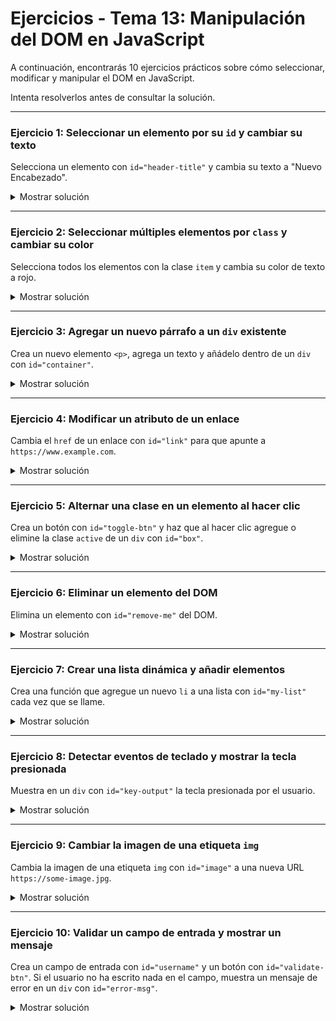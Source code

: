 # **Ejercicios - Tema 13: Manipulación del DOM en JavaScript**

A continuación, encontrarás 10 ejercicios prácticos sobre cómo seleccionar, modificar y manipular el DOM en JavaScript.

Intenta resolverlos antes de consultar la solución.

---

### **Ejercicio 1: Seleccionar un elemento por su `id` y cambiar su texto**

Selecciona un elemento con `id="header-title"` y cambia su texto a "Nuevo Encabezado".

<details><summary>Mostrar solución</summary>

```js
document.getElementById("header-title").textContent = "Nuevo Encabezado";
```

</details>

---

### **Ejercicio 2: Seleccionar múltiples elementos por `class` y cambiar su color**

Selecciona todos los elementos con la clase `item` y cambia su color de texto a rojo.

<details><summary>Mostrar solución</summary>

```js
const items = document.getElementsByClassName("item");
for (let item of items) {
  item.style.color = "red";
}
```

</details>

---

### **Ejercicio 3: Agregar un nuevo párrafo a un `div` existente**

Crea un nuevo elemento `<p>`, agrega un texto y añádelo dentro de un `div` con `id="container"`.

<details><summary>Mostrar solución</summary>

```js
const newParagraph = document.createElement("p");
newParagraph.textContent = "Este es un nuevo párrafo";
document.getElementById("container").appendChild(newParagraph);
```

</details>

---

### **Ejercicio 4: Modificar un atributo de un enlace**

Cambia el `href` de un enlace con `id="link"` para que apunte a `https://www.example.com`.

<details><summary>Mostrar solución</summary>

```js
document.getElementById("link").setAttribute("href", "https://www.example.com");
```

</details>

---

### **Ejercicio 5: Alternar una clase en un elemento al hacer clic**

Crea un botón con `id="toggle-btn"` y haz que al hacer clic agregue o elimine la clase `active` de un `div` con `id="box"`.

<details><summary>Mostrar solución</summary>

```js
document.getElementById("toggle-btn").addEventListener("click", () => {
  document.getElementById("box").classList.toggle("active");
});
```

</details>

---

### **Ejercicio 6: Eliminar un elemento del DOM**

Elimina un elemento con `id="remove-me"` del DOM.

<details><summary>Mostrar solución</summary>

```js
document.getElementById("remove-me").remove();
```

</details>

---

### **Ejercicio 7: Crear una lista dinámica y añadir elementos**

Crea una función que agregue un nuevo `li` a una lista con `id="my-list"` cada vez que se llame.

<details><summary>Mostrar solución</summary>

```js
function addListItem() {
  const newItem = document.createElement("li");
  newItem.textContent = "Nuevo ítem";
  document.getElementById("my-list").appendChild(newItem);
}
```

</details>

---

### **Ejercicio 8: Detectar eventos de teclado y mostrar la tecla presionada**

Muestra en un `div` con `id="key-output"` la tecla presionada por el usuario.

<details><summary>Mostrar solución</summary>

```js
document.addEventListener("keydown", (event) => {
  document.getElementById(
    "key-output"
  ).textContent = `Tecla presionada: ${event.key}`;
});
```

</details>

---

### **Ejercicio 9: Cambiar la imagen de una etiqueta `img`**

Cambia la imagen de una etiqueta `img` con `id="image"` a una nueva URL `https://some-image.jpg`.

<details><summary>Mostrar solución</summary>

```js
document.getElementById("image").src = "https://some-image.jpg";
```

</details>

---

### **Ejercicio 10: Validar un campo de entrada y mostrar un mensaje**

Crea un campo de entrada con `id="username"` y un botón con `id="validate-btn"`. Si el usuario no ha escrito nada en el campo, muestra un mensaje de error en un `div` con `id="error-msg"`.

<details><summary>Mostrar solución</summary>

```js
document.getElementById("validate-btn").addEventListener("click", () => {
  const input = document.getElementById("username");
  const errorMsg = document.getElementById("error-msg");
  if (input.value.trim() === "") {
    errorMsg.textContent = "El campo no puede estar vacío";
    errorMsg.style.color = "red";
  } else {
    errorMsg.textContent = "";
  }
});
```

</details>

